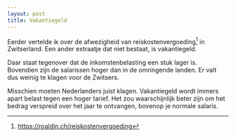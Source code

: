 ```yaml
---
layout: post
title: Vakantiegeld
---
```


Eerder vertelde ik over de afwezigheid van reiskostenvergoeding[^1] in Zwitserland. Een ander extraatje dat niet bestaat, is vakantiegeld.

Daar staat tegenover dat de inkomstenbelasting een stuk lager is. Bovendien zijn de salarissen hoger dan in de omringende landen. Er valt dus weinig te klagen voor de Zwitsers.

Misschien moeten Nederlanders juist klagen. Vakantiegeld wordt immers apart belast tegen een hoger tarief. Het zou waarschijnlijk beter zijn om het bedrag verspreid over het jaar te ontvangen, bovenop je normale salaris.

[^1]: <https://roaldin.ch/reiskostenvergoeding>
